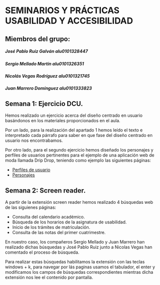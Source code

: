 # SEMINARIOS Y PRÁCTICAS USABILIDAD Y ACCESIBILIDAD

## Miembros del grupo:

##### José Pablo Ruiz Galván alu0101328447

##### Sergio Mellado Martín alu0101326351

##### Nicolás Vegas Rodríguez alu0101321745

##### Juan Marrero Domínguez alu0101333823

## Semana 1: Ejercicio DCU.

Hemos realizado un ejercicio acerca del diseño centrado en usuario basándonos en los materiales proporcionados en el aula.

Por un lado, para la realización del apartado 1 hemos leído el texto e interpretado cada párrafo para saber en que fase del diseño centrado en usuario nos encontrabamos.

Por otro lado, para el segundo ejercicio hemos diseñado los personajes y perfiles de usuarios pertinentes para el ejemplo de una aplicación web de moda llamada Drip Drop, teniendo como ejemplo las siguientes páginas:

- [Perfiles de usuario](http://www.uiaccess.com/justask/es/users_eg.html)
- [Personajes](http://www.uiaccess.com/justask/es/personas_eg.html)

## Semana 2: Screen reader.

A partir de la extensión screen reader hemos realizado 4 búsquedas web de las siguienes páginas:

- Consulta del calendario académico.
- Búsqueda de los horarios de la asignatura de usabilidad.
- Inicio de los trámites de matriculación.
- Consulta de las notas del primer cuatrimestre.

En nuestro caso, los compañeros Sergio Mellado y Juan Marrero han realizado dichas búsquedas y José Pablo Ruiz junto a Nicolas Vegas han comentado el proceso de búsqueda. 

Para realizar estas búsquedas habilitamos la extensión con las teclas windows + k, para navegar por lás paginas usamos el tabulador, el enter y modificamos los campos de búsquedas correspondientes mientras dicha extensión nos lee el contenido por pantalla.

